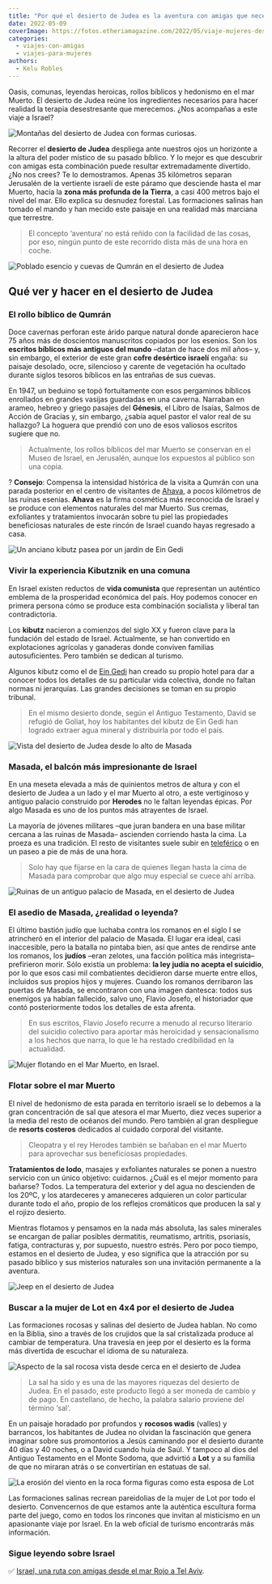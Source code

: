 ```yaml
---
title: "Por qué el desierto de Judea es la aventura con amigas que necesitas"
date: 2022-05-09
coverImage: https://fotos.etheriamagazine.com/2022/05/viaje-mujeres-desierto-israel.jpg
categories: 
  - viajes-con-amigas
  - viajes-para-mujeres
authors: 
  - Kelu Robles
---
```


Oasis, comunas, leyendas heroicas, rollos bíblicos y hedonismo en el mar Muerto. El 
desierto de Judea reúne los ingredientes necesarios para hacer realidad la terapia 
desestresante que merecemos. ¿Nos acompañas a este viaje a Israel? 

![Montañas del desierto de Judea con formas curiosas.](https://fotos.etheriamagazine.com/2022/05/Desierto-Judea-israel.jpg "Algunas figuras erosionadas del desierto se asemejan a personajes bíblicos. © Kelu Robles")

Recorrer el **desierto de Judea** despliega ante nuestros ojos un horizonte a la altura 
del poder místico de su pasado bíblico. Y lo mejor es que descubrir con amigas esta 
combinación puede resultar extremadamente divertido. ¿No nos crees? Te lo demostramos. 
Apenas 35 kilómetros separan Jerusalén de la vertiente israelí de este páramo que 
desciende hasta el mar Muerto, hacia la **zona más profunda de la Tierra**, a casi 400 
metros bajo el nivel del mar. Ello explica su desnudez forestal. Las formaciones salinas 
han tomado el mando y han mecido este paisaje en una realidad más marciana que 
terrestre. 

> El concepto ‘aventura’ no está reñido con la facilidad de las cosas, por eso, ningún 
> punto de este recorrido dista más de una hora en coche. 

![Poblado esencio y cuevas de Qumrán en el desierto de Judea](https://fotos.etheriamagazine.com/2022/05/desierto-judea-qumran.jpg "Un poblado de esenios, una facción judía del siglo II a.C., estableció su asentamiento junto a las cuevas de Qumrán. © K.R.")

## Qué ver y hacer en el desierto de Judea

### El rollo bíblico de Qumrán

Doce cavernas perforan este árido parque natural donde aparecieron hace 75 años más de 
doscientos manuscritos copiados por los esenios. Son los **escritos bíblicos más 
antiguos del mundo** –datan de hace dos mil años– y, sin embargo, el exterior de este 
gran **cofre desértico israelí** engaña: su paisaje desolado, ocre, silencioso y carente 
de vegetación ha ocultado durante siglos tesoros bíblicos en las entrañas de sus cuevas. 

En 1947, un beduino se topó fortuitamente con esos pergaminos bíblicos enrollados en 
grandes vasijas guardadas en una caverna. Narraban en arameo, hebreo y griego pasajes 
del **Génesis**, el Libro de Isaías, Salmos de Acción de Gracias y, sin embargo, ¿sabía 
aquel pastor el valor real de su hallazgo? La hoguera que prendió con uno de esos 
valiosos escritos sugiere que no. 

> Actualmente, los rollos bíblicos del mar Muerto se conservan en el Museo de Israel, en 
> Jerusalén, aunque los expuestos al público son una copia. 

? **Consejo**: Compensa la intensidad histórica de la visita a Qumrán con una parada 
posterior en el centro de visitantes de [Ahava](https://goo.gl/maps/jaztq499yPHokKGm8), 
a pocos kilómetros de las ruinas esenias. **Ahava** es la firma cosmética más reconocida 
de Israel y se produce con elementos naturales del mar Muerto. Sus cremas, exfoliantes y 
tratamientos invocarán sobre tu piel las propiedades beneficiosas naturales de este 
rincón de Israel cuando hayas regresado a casa. 

![Un anciano kibutz pasea por un jardín de Ein Gedi](https://fotos.etheriamagazine.com/2022/05/desierto-judea-kibutz.jpg "Uno de los motivos de mayor orgullo de los kibutz es su cuidado de las personas mayores. Kibutz de Ein Gedi. © K.R.")

### Vivir la experiencia Kibutznik en una comuna 

En Israel existen reductos de **vida comunista** que representan un auténtico emblema de 
la prosperidad económica del país. Hoy podemos conocer en primera persona cómo se 
produce esta combinación socialista y liberal tan contradictoria. 

Los **kibutz** nacieron a comienzos del siglo XX y fueron clave para la fundación del 
estado de Israel. Actualmente, se han convertido en explotaciones agrícolas y ganaderas 
donde conviven familias autosuficientes. Pero también se dedican al turismo. 

Algunos kibutz como el de [Ein Gedi](https://ngedi.co.il/en/) han creado su propio hotel 
para dar a conocer todos los detalles de su particular vida colectiva, donde no faltan 
normas ni jerarquías. Las grandes decisiones se toman en su propio tribunal. 

> En el mismo desierto donde, según el Antiguo Testamento, David se refugió de Goliat, hoy 
> los habitantes del kibutz de Ein Gedi han logrado extraer agua mineral y distribuirla 
> por todo el país. 

![Vista del desierto de Judea desde lo alto de Masada](https://fotos.etheriamagazine.com/2022/05/judea-masada-israel.jpg "Vista del desierto de Judea desde lo alto de Masada. © K.R.")

### Masada, el balcón más impresionante de Israel

En una meseta elevada a más de quinientos metros de altura y con el desierto de Judea a 
un lado y el mar Muerto al otro, a este vertiginoso y antiguo palacio construido por 
**Herodes** no le faltan leyendas épicas. Por algo Masada es uno de los puntos más 
atrayentes de Israel. 

La mayoría de jóvenes militares –que juran bandera en una base militar cercana a las 
ruinas de Masada– ascienden corriendo hasta la cima. La proeza es una tradición. El 
resto de visitantes suele subir en [teleférico](https://en.parks.org.il/reserve-park/masada-national-park/) 
o en un paseo a pie de más de una hora. 

> Solo hay que fijarse en la cara de quienes llegan hasta la cima de Masada para comprobar 
> que algo muy especial se cuece ahí arriba. 

![Ruinas de un antiguo palacio de Masada, en el desierto de Judea](https://fotos.etheriamagazine.com/2022/05/desierto-judea-masada-israel.jpg "El recorrido en Masada discurre por diferentes estancias del antiguo palacio. © K.R.")

### El asedio de Masada, ¿realidad o leyenda?

El último bastión judío que luchaba contra los romanos en el siglo I se atrincheró en el 
interior del palacio de Masada. El lugar era ideal, casi inaccesible, pero la batalla no 
pintaba bien, así que antes de rendirse ante los romanos, los **judíos** –eran zelotes, 
una facción política más integrista– prefirieron morir. Sólo existía un problema: **la 
ley judía no acepta el suicidio**, por lo que esos casi mil combatientes decidieron 
darse muerte entre ellos, incluidos sus propios hijos y mujeres. Cuando los romanos 
derribaron las puertas de Masada, se encontraron con una imagen dantesca: todos sus 
enemigos ya habían fallecido, salvo uno, Flavio Josefo, el historiador que contó 
posteriormente todos los detalles de esta afrenta. 

> En sus escritos, Flavio Josefo recurre a menudo al recurso literario del suicidio 
> colectivo para aportar más heroicidad y sensacionalismo a los hechos que narra, lo que 
> le ha restado credibilidad en la actualidad. 

![Mujer flotando en el Mar Muerto, en Israel.](https://fotos.etheriamagazine.com/2022/05/Israel-mar-muerto.jpg "La gran concentración de sal en el agua empuja los pies de los bañistas hacia el exterior. © Elena Ortega")

### Flotar sobre el mar Muerto 

El nivel de hedonismo de esta parada en territorio israelí se lo debemos a la gran 
concentración de sal que atesora el mar Muerto, diez veces superior a la media del resto 
de océanos del mundo. Pero también al gran despliegue de **resorts costeros** dedicados 
al cuidado corporal del visitante. 

> Cleopatra y el rey Herodes también se bañaban en el mar Muerto para aprovechar sus 
> beneficiosas propiedades. 

**Tratamientos de lodo**, masajes y exfoliantes naturales se ponen a nuestro servicio 
con un único objetivo: cuidarnos. ¿Cuál es el mejor momento para bañarse? Todos. La 
temperatura del exterior y del agua no descienden de los 20ºC, y los atardeceres y 
amaneceres adquieren un color particular durante todo el año, propio de los reflejos 
cromáticos que producen la sal y el rojizo desierto. 

Mientras flotamos y pensamos en la nada más absoluta, las sales minerales se encargan de 
paliar posibles dermatitis, reumatismo, artritis, psoriasis, fatiga, contracturas y, por 
supuesto, nuestro estrés. Pero por poco tiempo, estamos en el desierto de Judea, y eso 
significa que la atracción por su pasado bíblico y sus misterios naturales son una 
invitación permanente a la aventura. 

![Jeep en el desierto de Judea](https://fotos.etheriamagazine.com/2022/05/ruta-mar-muerto-israel.jpg "Una travesía en jeep es la mejor forma de conocer las entrañas del desierto de Judea. © K.R.")

### Buscar a la mujer de Lot en 4x4 por el desierto de Judea

Las formaciones rocosas y salinas del desierto de Judea hablan. No como en la Biblia, 
sino a través de los crujidos que la sal cristalizada produce al cambiar de temperatura. 
Una travesía en jeep por el desierto es la forma más divertida de escuchar el idioma de 
su naturaleza. 

![Aspecto de la sal rocosa vista desde cerca en el desierto de Judea](https://fotos.etheriamagazine.com/2022/05/desierto-judea-sal.jpg "Aspecto de la sal rocosa vista desde cerca. © K.R.")

> La sal ha sido y es una de las mayores riquezas del desierto de Judea. En el pasado, 
> este producto llegó a ser moneda de cambio y de pago. En castellano, de hecho, la 
> palabra salario proviene del término ‘sal’. 

En un paisaje horadado por profundos y **rocosos wadis** (valles) y barrancos, los 
habitantes de Judea no olvidan la fascinación que genera imaginar sobre sus promontorios 
a Jesús caminando por el desierto durante 40 días y 40 noches, o a David cuando huía de 
Saúl. Y tampoco al dios del Antiguo Testamento en el Monte Sodoma, que advirtió a 
**Lot** y a su familia de que no miraran atrás o se convertirían en estatuas de sal. 

![La erosión del viento en la roca forma figuras como esta esposa de Lot](https://fotos.etheriamagazine.com/2022/05/desierto-judea-mujer-lot.jpg "La erosión del viento en la roca forma figuras como esta esposa de Lot. © K.R.")

Las formaciones salinas recrean pareidolias de la mujer de Lot por todo el desierto. 
Convencernos de que estamos ante la auténtica escultura forma parte del juego, como en 
todos los rincones que invitan al misticismo en un apasionante viaje por Israel. En la 
web oficial de turismo encontrarás más información. 

### Sigue leyendo sobre Israel

✅ [Israel, una ruta con amigas desde el mar Rojo a Tel 
Aviv](https://etheriamagazine.com/2020/01/01/6-planes-con-amigas-en-israel-submarinismo-jerusalen-telaviv/).
